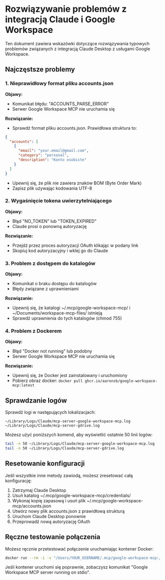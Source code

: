 # Rozwiązywanie problemów z integracją Claude i Google Workspace

Ten dokument zawiera wskazówki dotyczące rozwiązywania typowych problemów związanych z integracją Claude Desktop z usługami Google Workspace.

## Najczęstsze problemy

### 1. Nieprawidłowy format pliku accounts.json

**Objawy:**
- Komunikat błędu: "ACCOUNTS_PARSE_ERROR"
- Serwer Google Workspace MCP nie uruchamia się

**Rozwiązanie:**
- Sprawdź format pliku accounts.json. Prawidłowa struktura to:

```json
{
  "accounts": [
    {
      "email": "your.email@gmail.com",
      "category": "personal",
      "description": "Konto osobiste"
    }
  ]
}
```

- Upewnij się, że plik nie zawiera znaków BOM (Byte Order Mark)
- Zapisz plik używając kodowania UTF-8

### 2. Wygaśnięcie tokena uwierzytelniającego

**Objawy:**
- Błąd "NO_TOKEN" lub "TOKEN_EXPIRED"
- Claude prosi o ponowną autoryzację

**Rozwiązanie:**
- Przejdź przez proces autoryzacji OAuth klikając w podany link
- Skopiuj kod autoryzacyjny i wklej go do Claude

### 3. Problem z dostępem do katalogów

**Objawy:**
- Komunikat o braku dostępu do katalogów
- Błędy związane z uprawnieniami

**Rozwiązanie:**
- Upewnij się, że katalogi ~/.mcp/google-workspace-mcp/ i ~/Documents/workspace-mcp-files/ istnieją
- Sprawdź uprawnienia do tych katalogów (chmod 755)

### 4. Problem z Dockerem

**Objawy:**
- Błąd "Docker not running" lub podobny
- Serwer Google Workspace MCP nie uruchamia się

**Rozwiązanie:**
- Upewnij się, że Docker jest zainstalowany i uruchomiony
- Pobierz obraz docker: `docker pull ghcr.io/aaronsb/google-workspace-mcp:latest`

## Sprawdzanie logów

Sprawdź logi w następujących lokalizacjach:

```
~/Library/Logs/Claude/mcp-server-google-workspace-mcp.log
~/Library/Logs/Claude/mcp-server-gdrive.log
```

Możesz użyć poniższych komend, aby wyświetlić ostatnie 50 linii logów:

```bash
tail -n 50 ~/Library/Logs/Claude/mcp-server-google-workspace-mcp.log
tail -n 50 ~/Library/Logs/Claude/mcp-server-gdrive.log
```

## Resetowanie konfiguracji

Jeśli wszystkie inne metody zawiodą, możesz zresetować całą konfigurację:

1. Zatrzymaj Claude Desktop
2. Usuń katalog ~/.mcp/google-workspace-mcp/credentials/
3. Wykonaj kopię zapasową i usuń plik ~/.mcp/google-workspace-mcp/accounts.json
4. Utwórz nowy plik accounts.json z prawidłową strukturą
5. Uruchom Claude Desktop ponownie
6. Przeprowadź nową autoryzację OAuth

## Ręczne testowanie połączenia

Możesz ręcznie przetestować połączenie uruchamiając kontener Docker:

```bash
docker run --rm -i -v "/Users/YOUR_USERNAME/.mcp/google-workspace-mcp:/app/config" -v "/Users/YOUR_USERNAME/Documents/workspace-mcp-files:/app/workspace" -e "GOOGLE_CLIENT_ID=YOUR_CLIENT_ID" -e "GOOGLE_CLIENT_SECRET=YOUR_CLIENT_SECRET" -e "LOG_MODE=strict" ghcr.io/aaronsb/google-workspace-mcp:latest
```

Jeśli kontener uruchomi się poprawnie, zobaczysz komunikat "Google Workspace MCP server running on stdio".
